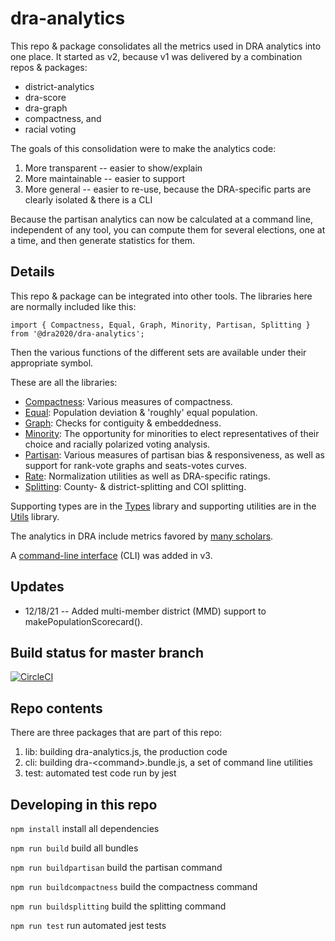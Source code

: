 # dra-analytics

This repo & package consolidates all the metrics used in DRA analytics into one place.
It started as v2, because v1 was delivered by a combination repos & packages:

- district-analytics
- dra-score
- dra-graph
- compactness, and
- racial voting

The goals of this consolidation were to make the analytics code:

1. More transparent -- easier to show/explain
2. More maintainable -- easier to support
3. More general -- easier to re-use, because the DRA-specific parts are clearly isolated & there is a CLI

Because the partisan analytics can now be calculated at a command line, independent of any tool, you can compute
them for several elections, one at a time, and then generate statistics for them.

## Details

This repo & package can be integrated into other tools.
The libraries here are normally included like this:

    import { Compactness, Equal, Graph, Minority, Partisan, Splitting } from '@dra2020/dra-analytics';

Then the various functions of the different sets are available under their appropriate symbol.

These are all the libraries:

- [Compactness](./docs/compactness.md): Various measures of compactness.
- [Equal](./docs/equal.md): Population deviation & 'roughly' equal population.
- [Graph](./docs/graph.md): Checks for contiguity & embeddedness.
- [Minority](./docs/minority.md): The opportunity for minorities to elect representatives of their choice and racially polarized voting analysis.
- [Partisan](./docs/partisan.md): Various measures of partisan bias & responsiveness, as well as support for rank-vote graphs and seats-votes curves.
- [Rate](./docs/rate.md): Normalization utilities as well as DRA-specific ratings.
- [Splitting](./docs/splitting.md): County- & district-splitting and COI splitting.

Supporting types are in the [Types](./docs/types.md) library and
supporting utilities are in the [Utils](./docs/utils.md) library.

The analytics in DRA include metrics favored by [many scholars](./docs/attributions.md).

A [command-line interface](./docs/cli.md) (CLI) was added in v3.

## Updates

- 12/18/21 -- Added multi-member district (MMD) support to makePopulationScorecard().

## Build status for master branch

[![CircleCI](https://circleci.com/gh/dra2020/dra-graph.svg?style=svg&circle-token=5c5fdd1ea8b6aa5fc80ec7657b805b3953c58e00)](https://circleci.com/gh/dra2020/dra-analytics)

## Repo contents

There are three packages that are part of this repo:

1. lib: building dra-analytics.js, the production code
2. cli: building dra-&lt;command&gt;.bundle.js, a set of command line utilities
3. test: automated test code run by jest

## Developing in this repo

```npm install``` install all dependencies

```npm run build``` build all bundles

```npm run buildpartisan``` build the partisan command

```npm run buildcompactness``` build the compactness command

```npm run buildsplitting``` build the splitting command

```npm run test``` run automated jest tests
